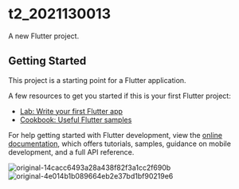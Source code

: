 # t2_2021130013

A new Flutter project.

## Getting Started

This project is a starting point for a Flutter application.

A few resources to get you started if this is your first Flutter project:

- [Lab: Write your first Flutter app](https://docs.flutter.dev/get-started/codelab)
- [Cookbook: Useful Flutter samples](https://docs.flutter.dev/cookbook)

For help getting started with Flutter development, view the
[online documentation](https://docs.flutter.dev/), which offers tutorials,
samples, guidance on mobile development, and a full API reference.

![original-14cacc6493a28a438f82f3a1cc2f690b](https://github.com/user-attachments/assets/3fa7dc15-302a-4074-9120-2dc7a5503f8a)
![original-4e014b1b089664eb2e37bd1bf90219e6](https://github.com/user-attachments/assets/2ddab197-6e97-4a0a-8b84-7355883fff65)
